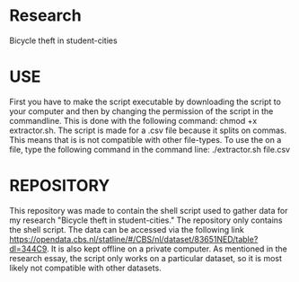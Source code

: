 # Research
Bicycle theft in student-cities

# USE


First you have to make the script executable by downloading the script to your computer and then by changing the permission of the script in the commandline.
This is done with the following command: chmod +x extractor.sh. The script is made for a .csv file because it splits on commas.
This means that is is not compatible with other file-types. To use the on a file, type the following command in the command line: ./extractor.sh file.csv



# REPOSITORY

This repository was made to contain the shell script used to gather data for my research "Bicycle theft in student-cities." The repository only contains the shell script. The data can be accessed via the following link https://opendata.cbs.nl/statline/#/CBS/nl/dataset/83651NED/table?dl=344C9. It is also kept offline on a private computer.
As mentioned in the research essay, the script only works on a particular dataset, so it is most likely not compatible with other datasets.


